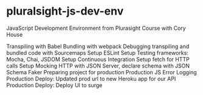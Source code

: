 # pluralsight-js-dev-env
JavaScript Development Environment from Plurasight Course with Cory House

Transpiling with Babel
Bundling with webpack
Debugging transpiling and bundled code with Sourcemaps
Setup ESLint
Setup Testing frameworks: Mocha, Chai, JSDOM
Setup Continuous Integration
Setup fetch for HTTP calls
Setup Mocking HTTP with JSON Server, declare schema with JSON Schema Faker
Preparing project for production
Production JS Error Logging
Production Deploy: Updated prod url to new Heroku app for our API
Production Deploy: Deploy UI to surge
